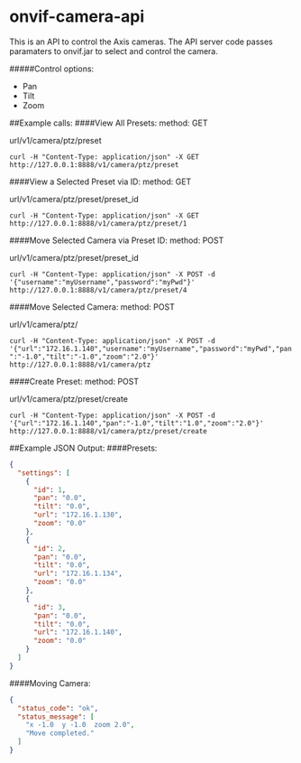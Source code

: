 # onvif-camera-api
This is an API to control the Axis cameras.  The API server code passes paramaters to onvif.jar to select and control the camera.

#####Control options:
* Pan
* Tilt
* Zoom

##Example calls:
####View All Presets:
method: GET

url/v1/camera/ptz/preset

`curl -H "Content-Type: application/json" -X GET http://127.0.0.1:8888/v1/camera/ptz/preset`

####View a Selected Preset via ID: 
method: GET

url/v1/camera/ptz/preset/preset_id

`curl -H "Content-Type: application/json" -X GET http://127.0.0.1:8888/v1/camera/ptz/preset/1`

####Move Selected Camera via Preset ID:
method: POST

url/v1/camera/ptz/preset/preset_id

`curl -H "Content-Type: application/json" -X POST -d '{"username":"myUsername","password":"myPwd"}' http://127.0.0.1:8888/v1/camera/ptz/preset/4`

####Move Selected Camera:
method: POST

url/v1/camera/ptz/

`curl -H "Content-Type: application/json" -X POST -d '{"url":"172.16.1.140","username":"myUsername","password":"myPwd","pan":"-1.0","tilt":"-1.0","zoom":"2.0"}' http://127.0.0.1:8888/v1/camera/ptz`

####Create Preset:
method: POST

url/v1/camera/ptz/preset/create

`curl -H "Content-Type: application/json" -X POST -d '{"url":"172.16.1.140","pan":"-1.0","tilt":"1.0","zoom":"2.0"}' http://127.0.0.1:8888/v1/camera/ptz/preset/create`


##Example JSON Output:
####Presets:
```json
{
  "settings": [
    {
      "id": 1,
      "pan": "0.0",
      "tilt": "0.0",
      "url": "172.16.1.130",
      "zoom": "0.0"
    },
    {
      "id": 2,
      "pan": "0.0",
      "tilt": "0.0",
      "url": "172.16.1.134",
      "zoom": "0.0"
    },
    {
      "id": 3,
      "pan": "0.0",
      "tilt": "0.0",
      "url": "172.16.1.140",
      "zoom": "0.0"
    }
  ]
}
```
####Moving Camera:
```json
{
  "status_code": "ok",
  "status_message": [
    "x -1.0  y -1.0  zoom 2.0",
    "Move completed."
  ]
}
```

